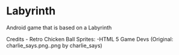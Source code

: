 # Labyrinth
Android game that is based on a Labyrinth

Credits
    - Retro Chicken
    Ball Sprites:
      -HTML 5 Game Devs (Original: charlie_says.png..png by charlie_says)
      
